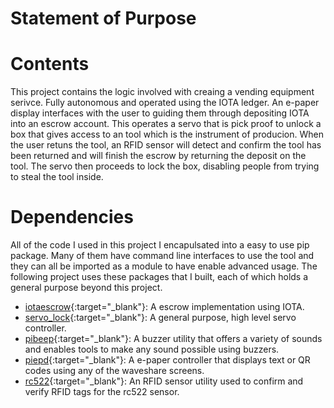 # Statement of Purpose

# Contents

This project contains the logic involved with creaing a vending equipment serivce. Fully autonomous and operated using the IOTA ledger. An e-paper display interfaces with the user to guiding them through depositing IOTA into an escrow account. This operates a servo that is pick proof to unlock a box that gives access to an tool which is the instrument of producion. When the user retuns the tool, an RFID sensor will detect and confirm the tool has been returned and will finish the escrow by returning the deposit on the tool. The servo then proceeds to lock the box, disabling people from trying to steal the tool inside. 

# Dependencies

All of the code I used in this project I encapulsated into a easy to use pip package. Many of them have command line interfaces to use the tool and they can all be imported as a module to have enable advanced usage. The following project uses these packages that I built, each of which holds a general purpose beyond this project.

 - [iotaescrow](https://github.com/Tsangares/iotaescrow){:target="_blank"}: A escrow implementation using IOTA.
 - [servo_lock](https://github.com/Tsangares/servo_lock){:target="_blank"}: A general purpose, high level servo controller.
 - [pibeep](https://github.com/Tsangares/pibeep){:target="_blank"}: A buzzer utility that offers a variety of sounds and enables tools to make any sound possible using buzzers.
 - [piepd](https://github.com/Tsangares/piepd){:target="_blank"}: A e-paper controller that displays text or QR codes using any of the waveshare screens.
 - [rc522](https://github.com/Tsangares/rc522){:target="_blank"}: An RFID sensor utility used to confirm and verify RFID tags for the rc522 sensor.
